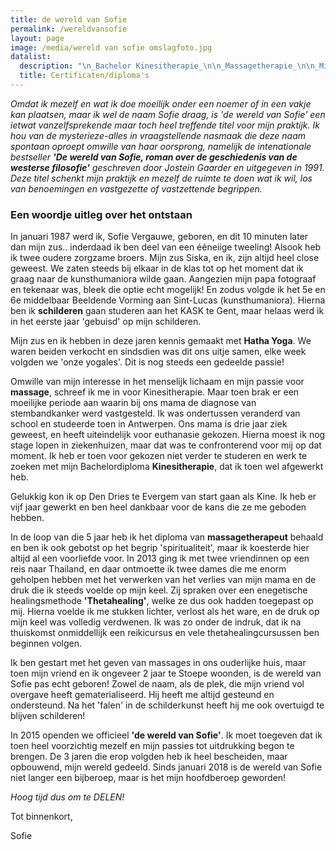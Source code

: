 ```yaml
---
title: de wereld van Sofie
permalink: /wereldvansofie
layout: page
image: /media/wereld van sofie omslagfoto.jpg
datalist:
  description: "\n_Bachelor Kinesitherapie_\n\n_Massagetherapie_\n\n_Mindful Yoga Teacher_\n\n_Reiki 1e graad_\n\n_Thetahealing:_\n\nDNA Basis\r, DNA Advanced\r, Game of Life\r, Manifetatie & Overvloed\r, Intuïtieve Anatomie\r, The Planes of Existence\r, \nDNA3, Dig Deeper"
  title: Certificaten/diploma's
---
```

_Omdat ik mezelf en wat ik doe moeilijk onder een noemer of in een vakje kan plaatsen, maar ik wel de naam Sofie draag, is 'de wereld van Sofie' een ietwat vanzelfsprekende maar toch heel treffende titel voor mijn praktijk. Ik hou van de mysterieze-alles in vraagstellende nasmaak die deze naam spontaan oproept omwille van haar oorsprong, namelijk de intenationale bestseller __'De wereld van Sofie, roman over de geschiedenis van de westerse filosofie'__ geschreven door Jostein Gaarder en uitgegeven in 1991. Deze titel schenkt mijn praktijk en mezelf de ruimte te doen wat ik wil, los van benoemingen en vastgezette of vastzettende begrippen._

### Een woordje uitleg over het ontstaan

In januari 1987 werd ik, Sofie Vergauwe, geboren, en dit 10 minuten later dan mijn zus.. inderdaad ik ben deel van een ééneiige tweeling! Alsook heb ik twee oudere zorgzame broers. Mijn zus Siska, en ik, zijn altijd heel close geweest. We zaten steeds bij elkaar in de klas tot op het moment dat ik graag naar de kunsthumaniora wilde gaan. Aangezien mijn papa fotograaf en tekenaar was, bleek die optie echt mogelijk! En zodus volgde ik het 5e en 6e middelbaar Beeldende Vorming aan Sint-Lucas (kunsthumaniora). Hierna ben ik **schilderen** gaan studeren aan het KASK te Gent, maar helaas werd ik in het eerste jaar 'gebuisd' op mijn schilderen.

Mijn zus en ik hebben in deze jaren kennis gemaakt met **Hatha Yoga**. We waren beiden verkocht en sindsdien was dit ons uitje samen, elke week volgden we 'onze yogales'. Dit is nog steeds een gedeelde passie!
 
Omwille van mijn interesse in het menselijk lichaam en mijn passie voor **massage**, schreef ik me in voor Kinesitherapie. Maar toen brak er een moeilijke periode aan waarin bij ons mama de diagnose van stembandkanker werd vastgesteld. Ik was ondertussen veranderd van school en studeerde toen in Antwerpen. Ons mama is drie jaar ziek geweest, en heeft uiteindelijk voor euthanasie gekozen. Hierna moest ik nog stage lopen in ziekenhuizen, maar dat was te confronterend voor mij op dat moment. Ik heb er toen voor gekozen niet verder te studeren en werk te zoeken met mijn Bachelordiploma **Kinesitherapie**, dat ik toen wel afgewerkt heb. 

Gelukkig kon ik op Den Dries te Evergem van start gaan als Kine. Ik heb er vijf jaar gewerkt en ben heel dankbaar voor de kans die ze me geboden hebben. 

In de loop van die 5 jaar heb ik het diploma van **massagetherapeut** behaald en ben ik ook gebotst op het begrip 'spiritualiteit', maar ik koesterde hier altijd al een voorliefde voor. In 2013 ging ik met twee vriendinnen op een reis naar Thailand, en daar ontmoette ik twee dames die me enorm geholpen hebben met het verwerken van het verlies van mijn mama en de druk die ik steeds voelde op mijn keel. Zij spraken over een enegetische healingsmethode **'Thetahealing'**, welke ze dus ook hadden toegepast op mij. Hierna voelde ik me stukken lichter, verlost als het ware, en de druk op mijn keel was volledig verdwenen. Ik was zo onder de indruk, dat ik na thuiskomst onmiddellijk een reikicursus en vele thetahealingcursussen ben beginnen volgen. 

Ik ben gestart met het geven van massages in ons ouderlijke huis, maar toen mijn vriend en ik ongeveer 2 jaar te Stoepe woonden, is de wereld van Sofie pas echt geboren! Zowel de naam, als de plek, die mijn vriend vol overgave heeft gematerialiseerd. Hij heeft me altijd gesteund en ondersteund. Na het 'falen' in de schilderkunst heeft hij me ook overtuigd te blijven schilderen!

In 2015 openden we officieel **'de wereld van Sofie'**. Ik moet toegeven dat ik toen heel voorzichtig mezelf en mijn passies tot uitdrukking begon te brengen. De 3 jaren die erop volgden heb ik heel bescheiden, maar opbouwend, mijn wereld gedeeld. Sinds januari 2018 is de wereld van Sofie niet langer een bijberoep, maar is het mijn hoofdberoep geworden!

_Hoog tijd dus om te DELEN!_


Tot binnenkort,

Sofie








